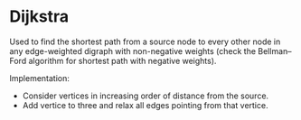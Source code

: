 # Dijkstra

Used to find the shortest path from a source node to every other node in any
edge-weighted digraph with non-negative weights (check the Bellman–Ford
algorithm for shortest path with negative weights).

Implementation:  
* Consider vertices in increasing order of distance from the source.
* Add vertice to three and relax all edges pointing from that vertice.
